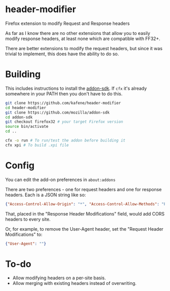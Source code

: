 header-modifier
===============

Firefox extension to modify Request and Response headers

As far as I know there are no other extensions that allow you to easily
modify response headers, at least none which are compatible with FF32+.

There are better extensions to modify the request headers, but since it was
trivial to implement, this does have the ability to do so.

Building
========

This includes instructions to install the [addon-sdk](https://github.com/mozilla/addon-sdk). If `cfx` it's already somewhere in your PATH then you don't have to do this.

```bash
git clone https://github.com/kafene/header-modifier
cd header-modifier
git clone https://github.com/mozilla/addon-sdk
cd addon-sdk
git checkout firefox32 # your target Firefox version
source bin/activate
cd ..

cfx -o run # To run/test the addon before building it
cfx xpi # To build .xpi file
```

Config
======

You can edit the add-on preferences in `about:addons`

There are two preferences - one for request headers and one for response headers.
Each is a JSON string like so:

```json
{"Access-Control-Allow-Origin": "*", "Access-Control-Allow-Methods": "POST,GET"}
```

That, placed in the "Response Header Modifications" field, would add CORS headers to every site.

Or, for example, to remove the User-Agent header, set the "Request Header Modifications" to:

```json
{"User-Agent": ""}
```

To-do
=====

* Allow modifying headers on a per-site basis.
* Allow merging with existing headers instead of overwriting.

